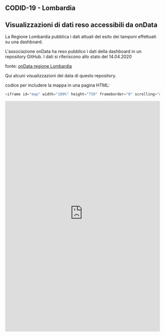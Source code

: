 ## CODID-19 - Lombardia

## Visualizzazioni di dati reso accessibili da onData 

La Regione Lombardia pubblica i dati attuali del esito dei tamponi effettuati su una dashboard.

L'associazione onData ha reso pubblico i dati della dashboard in un repository GitHub. I dati si riferiscono allo stato del 14.04.2020 

fonte: <a href='https://github.com/ondata/covid19italia/tree/master/webservices/regioneLombardia' target='_blank'>onData regione Lombardia</a>

Qui alcuni visualizzazioni dei data di questo repository.


codice per includere la mappa in una pagina HTML:
```javascript
<iframe id="map" width="100%" height="750" frameborder="0" scrolling="no" marginheight="0" marginwidth="0" src="https://s3.eu-west-1.amazonaws.com/rc.ixmaps.com/ixmaps/ui/html/embed_sync_Leaflet.html?ui=embed&basemap=ll&align=left&legend=1&name=map3&sync=false&footer=1&project=https://raw.githubusercontent.com/gjrichter/viz/master/COVID-19/projects/COVID-19-Lombardia/ixmaps_project_COVID-19_Lombardia_peeks.json"></iframe>
```




<iframe id="map" width="100%" height="750" frameborder="0" scrolling="no" marginheight="0" marginwidth="0" src="https://s3.eu-west-1.amazonaws.com/rc.ixmaps.com/ixmaps/ui/html/embed_sync_Leaflet.html?ui=embed&basemap=ll&align=left&legend=1&name=map3&sync=false&project=https://raw.githubusercontent.com/gjrichter/viz/master/COVID-19/projects/COVID-19-Lombardia/ixmaps_project_COVID-19_Lombardia_peeks.json"></iframe>






